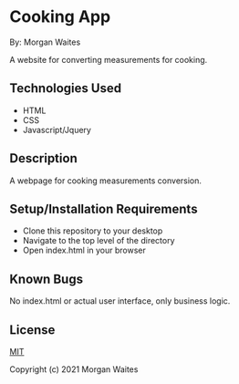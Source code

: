 # Cooking App

By: Morgan Waites

A website for converting measurements for cooking.

## Technologies Used
* HTML
* CSS
* Javascript/Jquery

## Description

A webpage for cooking measurements conversion.
 
## Setup/Installation Requirements
* Clone this repository to your desktop
* Navigate to the top level of the directory
* Open index.html in your browser

## Known Bugs
No index.html or actual user interface, only business logic.

## License
[MIT](https://opensource.org/licenses/MIT)

Copyright (c) 2021 Morgan Waites
